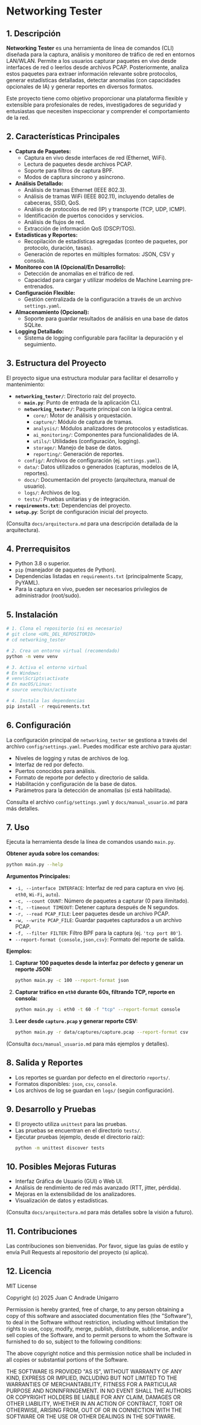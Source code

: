 # Networking Tester

## 1. Descripción

**Networking Tester** es una herramienta de línea de comandos (CLI) diseñada para la captura, análisis y monitoreo de tráfico de red en entornos LAN/WLAN. Permite a los usuarios capturar paquetes en vivo desde interfaces de red o leerlos desde archivos PCAP. Posteriormente, analiza estos paquetes para extraer información relevante sobre protocolos, generar estadísticas detalladas, detectar anomalías (con capacidades opcionales de IA) y generar reportes en diversos formatos.

Este proyecto tiene como objetivo proporcionar una plataforma flexible y extensible para profesionales de redes, investigadores de seguridad y entusiastas que necesiten inspeccionar y comprender el comportamiento de la red.

## 2. Características Principales

*   **Captura de Paquetes:**
    *   Captura en vivo desde interfaces de red (Ethernet, WiFi).
    *   Lectura de paquetes desde archivos PCAP.
    *   Soporte para filtros de captura BPF.
    *   Modos de captura síncrono y asíncrono.
*   **Análisis Detallado:**
    *   Análisis de tramas Ethernet (IEEE 802.3).
    *   Análisis de tramas WiFi (IEEE 802.11), incluyendo detalles de cabeceras, SSID, QoS.
    *   Análisis de protocolos de red (IP) y transporte (TCP, UDP, ICMP).
    *   Identificación de puertos conocidos y servicios.
    *   Análisis de flujos de red.
    *   Extracción de información QoS (DSCP/TOS).
*   **Estadísticas y Reportes:**
    *   Recopilación de estadísticas agregadas (conteo de paquetes, por protocolo, duración, tasas).
    *   Generación de reportes en múltiples formatos: JSON, CSV y consola.
*   **Monitoreo con IA (Opcional/En Desarrollo):**
    *   Detección de anomalías en el tráfico de red.
    *   Capacidad para cargar y utilizar modelos de Machine Learning pre-entrenados.
*   **Configuración Flexible:**
    *   Gestión centralizada de la configuración a través de un archivo `settings.yaml`.
*   **Almacenamiento (Opcional):**
    *   Soporte para guardar resultados de análisis en una base de datos SQLite.
*   **Logging Detallado:**
    *   Sistema de logging configurable para facilitar la depuración y el seguimiento.

## 3. Estructura del Proyecto

El proyecto sigue una estructura modular para facilitar el desarrollo y mantenimiento:

*   **`networking_tester/`**: Directorio raíz del proyecto.
    *   **`main.py`**: Punto de entrada de la aplicación CLI.
    *   **`networking_tester/`**: Paquete principal con la lógica central.
        *   `core/`: Motor de análisis y orquestación.
        *   `capture/`: Módulo de captura de tramas.
        *   `analysis/`: Módulos analizadores de protocolos y estadísticas.
        *   `ai_monitoring/`: Componentes para funcionalidades de IA.
        *   `utils/`: Utilidades (configuración, logging).
        *   `storage/`: Manejo de base de datos.
        *   `reporting/`: Generación de reportes.
    *   `config/`: Archivos de configuración (ej. `settings.yaml`).
    *   `data/`: Datos utilizados o generados (capturas, modelos de IA, reportes).
    *   `docs/`: Documentación del proyecto (arquitectura, manual de usuario).
    *   `logs/`: Archivos de log.
    *   `tests/`: Pruebas unitarias y de integración.
*   **`requirements.txt`**: Dependencias del proyecto.
*   **`setup.py`**: Script de configuración inicial del proyecto.

(Consulta `docs/arquitectura.md` para una descripción detallada de la arquitectura).

## 4. Prerrequisitos

*   Python 3.8 o superior.
*   `pip` (manejador de paquetes de Python).
*   Dependencias listadas en `requirements.txt` (principalmente Scapy, PyYAML).
*   Para la captura en vivo, pueden ser necesarios privilegios de administrador (root/sudo).

## 5. Instalación

```bash
# 1. Clona el repositorio (si es necesario)
# git clone <URL_DEL_REPOSITORIO>
# cd networking_tester

# 2. Crea un entorno virtual (recomendado)
python -m venv venv

# 3. Activa el entorno virtual
# En Windows:
# venv\Scripts\activate
# En macOS/Linux:
# source venv/bin/activate

# 4. Instala las dependencias
pip install -r requirements.txt
```

## 6. Configuración

La configuración principal de `networking_tester` se gestiona a través del archivo `config/settings.yaml`. Puedes modificar este archivo para ajustar:

*   Niveles de logging y rutas de archivos de log.
*   Interfaz de red por defecto.
*   Puertos conocidos para análisis.
*   Formato de reporte por defecto y directorio de salida.
*   Habilitación y configuración de la base de datos.
*   Parámetros para la detección de anomalías (si está habilitada).

Consulta el archivo `config/settings.yaml` y `docs/manual_usuario.md` para más detalles.

## 7. Uso

Ejecuta la herramienta desde la línea de comandos usando `main.py`.

**Obtener ayuda sobre los comandos:**
```bash
python main.py --help
```

**Argumentos Principales:**

*   `-i, --interface INTERFACE`: Interfaz de red para captura en vivo (ej. `eth0`, `Wi-Fi`, `auto`).
*   `-c, --count COUNT`: Número de paquetes a capturar (0 para ilimitado).
*   `-t, --timeout TIMEOUT`: Detener captura después de N segundos.
*   `-r, --read PCAP_FILE`: Leer paquetes desde un archivo PCAP.
*   `-w, --write PCAP_FILE`: Guardar paquetes capturados a un archivo PCAP.
*   `-f, --filter FILTER`: Filtro BPF para la captura (ej. `'tcp port 80'`).
*   `--report-format {console,json,csv}`: Formato del reporte de salida.

**Ejemplos:**

1.  **Capturar 100 paquetes desde la interfaz por defecto y generar un reporte JSON:**
    ```bash
    python main.py -c 100 --report-format json
    ```

2.  **Capturar tráfico en `eth0` durante 60s, filtrando TCP, reporte en consola:**
    ```bash
    python main.py -i eth0 -t 60 -f "tcp" --report-format console
    ```

3.  **Leer desde `capture.pcap` y generar reporte CSV:**
    ```bash
    python main.py -r data/captures/capture.pcap --report-format csv
    ```

(Consulta `docs/manual_usuario.md` para más ejemplos y detalles).

## 8. Salida y Reportes

*   Los reportes se guardan por defecto en el directorio `reports/`.
*   Formatos disponibles: `json`, `csv`, `console`.
*   Los archivos de log se guardan en `logs/` (según configuración).

## 9. Desarrollo y Pruebas

*   El proyecto utiliza `unittest` para las pruebas.
*   Las pruebas se encuentran en el directorio `tests/`.
*   Ejecutar pruebas (ejemplo, desde el directorio raíz):
    ```bash
    python -m unittest discover tests
    ```

## 10. Posibles Mejoras Futuras

*   Interfaz Gráfica de Usuario (GUI) o Web UI.
*   Análisis de rendimiento de red más avanzado (RTT, jitter, pérdida).
*   Mejoras en la extensibilidad de los analizadores.
*   Visualización de datos y estadísticas.

(Consulta `docs/arquitectura.md` para más detalles sobre la visión a futuro).

## 11. Contribuciones

Las contribuciones son bienvenidas. Por favor, sigue las guías de estilo y envía Pull Requests al repositorio del proyecto (si aplica).

## 12. Licencia

MIT License

Copyright (c) 2025 Juan C Andrade Unigarro

Permission is hereby granted, free of charge, to any person obtaining a copy
of this software and associated documentation files (the "Software"), to deal
in the Software without restriction, including without limitation the rights
to use, copy, modify, merge, publish, distribute, sublicense, and/or sell
copies of the Software, and to permit persons to whom the Software is
furnished to do so, subject to the following conditions:

The above copyright notice and this permission notice shall be included in all
copies or substantial portions of the Software.

THE SOFTWARE IS PROVIDED "AS IS", WITHOUT WARRANTY OF ANY KIND, EXPRESS OR
IMPLIED, INCLUDING BUT NOT LIMITED TO THE WARRANTIES OF MERCHANTABILITY,
FITNESS FOR A PARTICULAR PURPOSE AND NONINFRINGEMENT. IN NO EVENT SHALL THE
AUTHORS OR COPYRIGHT HOLDERS BE LIABLE FOR ANY CLAIM, DAMAGES OR OTHER
LIABILITY, WHETHER IN AN ACTION OF CONTRACT, TORT OR OTHERWISE, ARISING FROM,
OUT OF OR IN CONNECTION WITH THE SOFTWARE OR THE USE OR OTHER DEALINGS IN THE
SOFTWARE.
